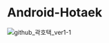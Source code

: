 # Android-Hotaek

![github_곽호택_ver1-1](https://user-images.githubusercontent.com/70698151/135753196-23d5a95e-08e8-4fb9-919f-f95e721705bf.png)
